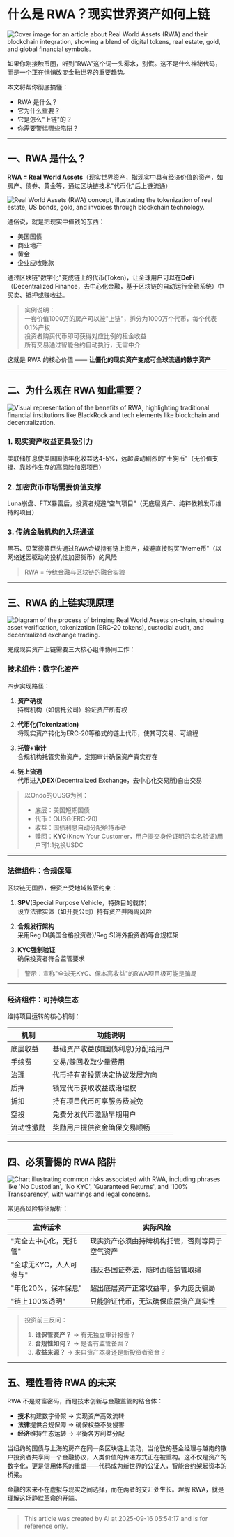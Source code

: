 # 什么是 RWA？现实世界资产如何上链

![Cover image for an article about Real World Assets (RWA) and their blockchain integration, showing a blend of digital tokens, real estate, gold, and global financial symbols.](https://resources.fallout.in/n8n/2025/09-17/03-56-03-IKQHJvfv.png)

如果你刚接触币圈，听到"RWA"这个词一头雾水，别慌。这不是什么神秘代码，而是一个正在悄悄改变金融世界的重要趋势。 

本文将帮你彻底搞懂： 
- RWA 是什么？ 
- 它为什么重要？ 
- 它是怎么"上链"的？ 
- 你需要警惕哪些陷阱？ 

--- 

## 一、RWA 是什么？ 

**RWA = Real World Assets**（现实世界资产，指现实中具有经济价值的资产，如房产、债券、黄金等，通过区块链技术"代币化"后上链流通） 

![Real World Assets (RWA) concept, illustrating the tokenization of real estate, US bonds, gold, and invoices through blockchain technology.](https://resources.fallout.in/n8n/2025/09-17/03-56-03-Zf15BkEK.png)

通俗说，就是把现实中值钱的东西： 
- 美国国债
- 商业地产
- 黄金
- 企业应收账款

通过区块链"数字化"变成链上的代币(Token)，让全球用户可以在**DeFi**（Decentralized Finance，去中心化金融，基于区块链的自动运行金融系统）中买卖、抵押或赚收益。 

> 实例说明：  
> 一套价值1000万的房产可以被"上链"，拆分为1000万个代币，每个代表0.1%产权  
> 投资者购买代币即可获得对应比例的租金收益  
> 所有交易通过智能合约自动执行，无需中介  

这就是 RWA 的核心价值 —— **让僵化的现实资产变成可全球流通的数字资产** 

--- 

## 二、为什么现在 RWA 如此重要？ 

![Visual representation of the benefits of RWA, highlighting traditional financial institutions like BlackRock and tech elements like blockchain and decentralization.](https://resources.fallout.in/n8n/2025/09-17/03-56-03-QcnI16TJ.png)

### 1. 现实资产收益更具吸引力
美联储加息使美国国债年化收益达4-5%，远超波动剧烈的"土狗币"（无价值支撑、靠炒作生存的高风险加密项目） 

### 2. 加密货币市场需要价值支撑
Luna崩盘、FTX暴雷后，投资者规避"空气项目"（无底层资产、纯粹依赖发币维持的项目） 

### 3. 传统金融机构的入场通道
黑石、贝莱德等巨头通过RWA合规持有链上资产，规避直接购买"Meme币"（以网络迷因驱动的投机性加密货币）的风险

> RWA = 传统金融与区块链的融合实验

--- 

## 三、RWA 的上链实现原理

![Diagram of the process of bringing Real World Assets on-chain, showing asset verification, tokenization (ERC-20 tokens), custodial audit, and decentralized exchange trading.](https://resources.fallout.in/n8n/2025/09-17/03-56-03-fqMtPn6v.png)

完成现实资产上链需要三大核心组件协同工作： 

### 技术组件：数字化资产
四步实现路径： 
1. **资产确权**  
   持牌机构（如信托公司）验证资产所有权

2. **代币化(Tokenization)**  
   将现实资产转化为ERC-20等格式的链上代币，使其可交易、可编程

3. **托管+审计**  
   合规机构托管实物资产，定期审计确保资产真实存在

4. **链上流通**  
   代币进入**DEX**(Decentralized Exchange，去中心化交易所)自由交易

> 以Ondo的OUSG为例：  
> - 底层：美国短期国债  
> - 代币：OUSG(ERC-20)  
> - 收益：国债利息自动分配给持币者  
> - 赎回：**KYC**(Know Your Customer，用户提交身份证明的实名验证)用户可1:1兑换USDC

--- 

### 法律组件：合规保障

区块链无国界，但资产受地域监管约束： 
1. **SPV**(Special Purpose Vehicle，特殊目的载体)  
   设立法律实体（如开曼公司）持有资产并隔离风险

2. **合规发行架构**  
   采用Reg D(美国合格投资者)/Reg S(海外投资者)等合规框架

3. **KYC强制验证**  
   确保投资者符合监管要求

> 警示：宣称"全球无KYC、保本高收益"的RWA项目极可能是骗局

--- 

### 经济组件：可持续生态
维持项目运转的核心机制： 

| 机制          | 功能说明                                   | 
| ---           | ---                                        | 
| 底层收益      | 基础资产收益(如国债利息)分配给用户           | 
| 手续费        | 交易/赎回收取少量费用                       | 
| 治理      | 代币持有者投票决定协议发展方向               | 
| 质押      | 锁定代币获取收益或治理权                    | 
| 折扣      | 持有项目代币可享服务费减免                  | 
| 空投      | 免费分发代币激励早期用户                    | 
| 流动性激励| 奖励用户提供资金确保交易顺畅                 | 

--- 

## 四、必须警惕的 RWA 陷阱

![Chart illustrating common risks associated with RWA, including phrases like 'No Custodian', 'No KYC', 'Guaranteed Returns', and '100% Transparency', with warnings and legal concerns.](https://resources.fallout.in/n8n/2025/09-17/03-56-03-olI8LZK0.png)

常见高风险特征解析： 

| 宣传话术                  | 实际风险                                     | 
| ---                       | ---                                          | 
| "完全去中心化，无托管"    | 现实资产必须由持牌机构托管，否则等同于空气资产 | 
| "全球无KYC，人人可参与"   | 违反各国证券法，随时面临监管取缔              | 
| "年化20%，保本保息"       | 超出底层资产正常收益率，多为庞氏骗局          | 
| "链上100%透明"            | 只能验证代币，无法确保底层资产真实性          | 

> 投资前三反问：  
> 1. **谁保管资产？** → 有无独立审计报告？  
> 2. **合规性如何？** → 是否有监管备案？  
> 3. **收益来源？** → 来自资产本身还是新投资者资金？ 

--- 

## 五、理性看待 RWA 的未来

RWA 不是财富密码，而是技术创新与金融监管的结合体： 
- **技术**构建数字骨架 → 实现资产高效流转
- **法律**提供合规保障 → 确保权益不受侵害
- **经济**维持生态运转 → 平衡各方利益分配

当纽约的国债与上海的房产在同一条区块链上流动，当伦敦的基金经理与越南的散户投资者共享同一个金融协议，人类价值的传递方式正在被重构。这不仅是资产的数字化，更是信用体系的重塑——代码成为新世界的公证人，智能合约架起资本的桥梁。 

金融的未来不在虚拟与现实之间选择，而在两者的交汇处生长。理解 RWA，就是理解这场静默革命的开端。 

---
> This article was created by AI at 2025-09-16 05:54:17 and is for reference only.

